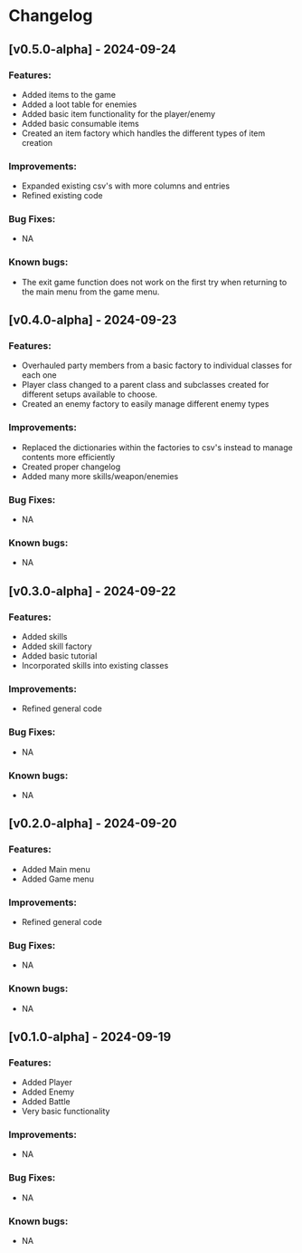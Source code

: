 # Changelog

## [v0.5.0-alpha] - 2024-09-24

### Features:

- Added items to the game
- Added a loot table for enemies
- Added basic item functionality for the player/enemy
- Added basic consumable items
- Created an item factory which handles the different types of item creation

### Improvements:

- Expanded existing csv's with more columns and entries
- Refined existing code

### Bug Fixes:

- NA

### Known bugs:

- The exit game function does not work on the first try when returning to the main menu from the game menu.

## [v0.4.0-alpha] - 2024-09-23

### Features:
- Overhauled party members from a basic factory to individual classes for each one
- Player class changed to a parent class and subclasses created for different setups available to choose.
- Created an enemy factory to easily manage different enemy types

### Improvements:
- Replaced the dictionaries within the factories to csv's instead to manage contents more efficiently
- Created proper changelog
- Added many more skills/weapon/enemies

### Bug Fixes:
- NA

### Known bugs:
- NA

## [v0.3.0-alpha] - 2024-09-22

### Features:

- Added skills
- Added skill factory
- Added basic tutorial
- Incorporated skills into existing classes

### Improvements:

- Refined general code

### Bug Fixes:

- NA

### Known bugs:

- NA

## [v0.2.0-alpha] - 2024-09-20

### Features:

- Added Main menu
- Added Game menu

### Improvements:

- Refined general code

### Bug Fixes:

- NA

### Known bugs:

- NA

## [v0.1.0-alpha] - 2024-09-19

### Features:

- Added Player
- Added Enemy
- Added Battle
- Very basic functionality

### Improvements:

- NA

### Bug Fixes:

- NA

### Known bugs:

- NA